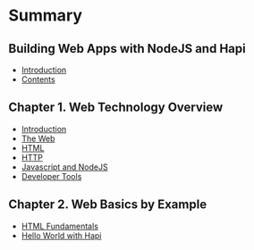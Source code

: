# Summary

## Building Web Apps with NodeJS and Hapi

* [Introduction](README.md)
* [Contents](contents.md)

## Chapter 1. Web Technology Overview

* [Introduction](chapter-1/introduction.md)
* [The Web]()
* [HTML]()
* [HTTP]()
* [Javascript and NodeJS]()
* [Developer Tools]()

## Chapter 2. Web Basics by Example

* [HTML Fundamentals]()
* [Hello World with Hapi]()

## 
